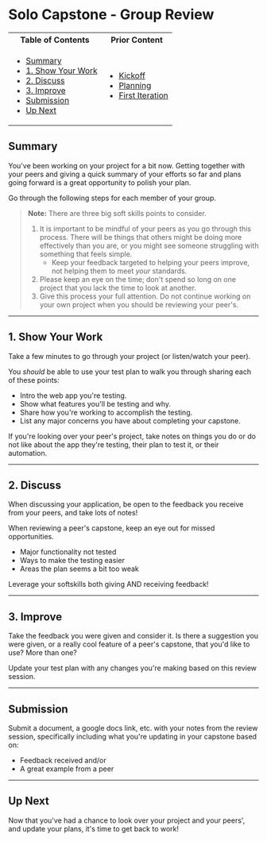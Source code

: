 # Solo Capstone - Group Review

<table>
<tr>
<th> Table of Contents </th>
<th> Prior Content </th>
</tr>
<tr>
<td markdown="1">

- [Summary](#summary)
- [1. Show Your Work](#1-show-your-work)
- [2. Discuss](#2-discuss)
- [3. Improve](#3-improve)
- [Submission](#submission)
- [Up Next](#up-next)

</td>
<td markdown="1">

- <a target="\_blank" href="../2.15/project3.01.html">Kickoff</a>
- <a target="\_blank" href="../2.15/project3.02.html">Planning</a>
- <a target="\_blank" href="../2.15/project3.03.html">First Iteration</a>

</td>
</tr>
</table>

## Summary

You've been working on your project for a bit now. Getting together with your
peers and giving a quick summary of your efforts so far and plans going forward
is a great opportunity to polish your plan.

Go through the following steps for each member of your group.

> **Note:** There are three big soft skills points to consider.
>
> 1. It is important to be mindful of your peers as you go through this process.
>    There will be things that others might be doing more effectively than you
>    are, or you might see someone struggling with something that feels simple.
>    - Keep your feedback targeted to helping your peers improve, not helping
>      them to meet _your_ standards.
> 2. Please keep an eye on the time; don't spend so long on one project that you
>    lack the time to look at another.
> 3. Give this process your full attention. Do not continue working on your own
>    project when you should be reviewing your peer's.

---

## 1. Show Your Work

Take a few minutes to go through your project (or listen/watch your peer).

You _should_ be able to use your test plan to walk you through sharing each of
these points:

- Intro the web app you're testing.
- Show what features you'll be testing and why.
- Share how you're working to accomplish the testing.
- List any major concerns you have about completing your capstone.

If you're looking over your peer's project, take notes on things you do or do
not like about the app they're testing, their plan to test it, or their
automation.

---

## 2. Discuss

When discussing your application, be open to the feedback you receive from your
peers, and take lots of notes!

When reviewing a peer's capstone, keep an eye out for missed opportunities.

- Major functionality not tested
- Ways to make the testing easier
- Areas the plan seems a bit too weak

Leverage your softskills both giving AND receiving feedback!

---

## 3. Improve

Take the feedback you were given and consider it. Is there a suggestion you were
given, or a really cool feature of a peer's capstone, that you'd like to use?
More than one?

Update your test plan with any changes you're making based on this review
session.

---

## Submission

Submit a document, a google docs link, etc. with your notes from the review
session, specifically including what you're updating in your capstone based on:

- Feedback received and/or
- A great example from a peer

---

## Up Next

Now that you've had a chance to look over your project and your peers', and
update your plans, it's time to get back to work!
